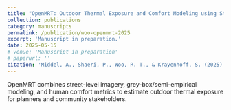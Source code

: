 ```yaml
---
title: "OpenMRT: Outdoor Thermal Exposure and Comfort Modeling using Street View Imagery"
collection: publications
category: manuscripts
permalink: /publication/woo-openmrt-2025
excerpt: 'Manuscript in preparation.'
date: 2025-05-15
# venue: 'Manuscript in preparation'
# paperurl: ''
citation: 'Middel, A., Shaeri, P., Woo, R. T., & Krayenhoff, S. (2025). "OpenMRT: Outdoor Thermal Exposure and Comfort Modeling using Street View Imagery." Manuscript in preparation.'
---
```

OpenMRT combines street-level imagery, grey-box/semi-empirical modeling, and human comfort metrics to estimate outdoor thermal exposure for planners and community stakeholders.
